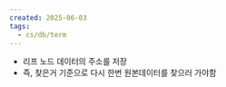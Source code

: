 ```yaml
---
created: 2025-06-03
tags:
  - cs/db/term
---
```

- 리프 노드 데이터의 주소를 저장
- 즉, 찾은거 기준으로 다시 한번 원본데이터를 찾으러 가야함
